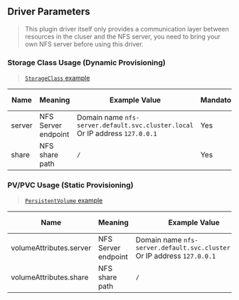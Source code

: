 ## Driver Parameters
> This plugin driver itself only provides a communication layer between resources in the cluser and the NFS server, you need to bring your own NFS server before using this driver.

### Storage Class Usage (Dynamic Provisioning)
> [`StorageClass` example](../deploy/example/storageclass-nfs.yaml)

Name | Meaning | Example Value | Mandatory | Default value
--- | --- | --- | --- | ---
server | NFS Server endpoint | Domain name `nfs-server.default.svc.cluster.local` <br>Or IP address `127.0.0.1` | Yes |
share | NFS share path | `/` | Yes |

### PV/PVC Usage (Static Provisioning)
> [`PersistentVolume` example](../deploy/example/pv-nfs-csi.yaml)

Name | Meaning | Example Value | Mandatory | Default value
--- | --- | --- | --- | ---
volumeAttributes.server | NFS Server endpoint | Domain name `nfs-server.default.svc.cluster.local` <br>Or IP address `127.0.0.1` | Yes |
volumeAttributes.share | NFS share path | `/` |  Yes  |
